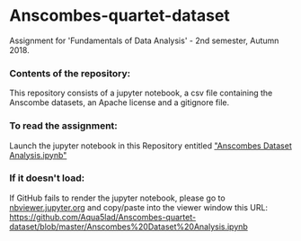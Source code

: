 # Anscombes-quartet-dataset
Assignment for 'Fundamentals of Data Analysis' - 2nd semester, Autumn 2018.

### Contents of the repository:
This repository consists of a jupyter notebook, a csv file containing the Anscombe datasets, an Apache license and a gitignore file.

### To read the assignment: 
Launch the jupyter notebook in this Repository entitled ["Anscombes Dataset Analysis.ipynb"](https://github.com/Aqua5lad/Anscombes-quartet-dataset/blob/master/Anscombes%20Dataset%20Analysis.ipynb)
### If it doesn't load:
If GitHub fails to render the jupyter notebook, please go to [nbviewer.jupyter.org](https://nbviewer.jupyter.org/) and copy/paste into the viewer window this URL: https://github.com/Aqua5lad/Anscombes-quartet-dataset/blob/master/Anscombes%20Dataset%20Analysis.ipynb






